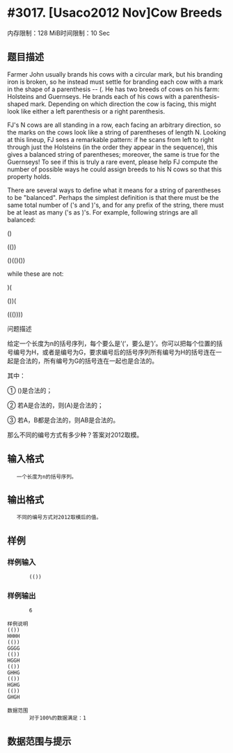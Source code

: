 # #3017. [Usaco2012 Nov]Cow Breeds

内存限制：128 MiB时间限制：10 Sec

## 题目描述

Farmer John usually brands his cows with a circular mark, but his branding iron is broken, so he instead must settle for branding each cow with a mark in the shape of a parenthesis -- (. He has two breeds of cows on his farm: Holsteins and Guernseys. He brands each of his cows with a parenthesis-shaped mark. Depending on which direction the cow is facing, this might look like either a left parenthesis or a right parenthesis.

FJ's N cows are all standing in a row, each facing an arbitrary direction, so the marks on the cows look like a string of parentheses of length N. Looking at this lineup, FJ sees a remarkable pattern: if he scans from left to right through just the Holsteins (in the order they appear in the sequence), this gives a balanced string of parentheses; moreover, the same is true for the Guernseys! To see if this is truly a rare event, please help FJ compute the number of possible ways he could assign breeds to his N cows so that this property holds.

There are several ways to define what it means for a string of parentheses to be "balanced". Perhaps the simplest definition is that there must be the same total number of ('s and )'s, and for any prefix of the string, there must be at least as many ('s as )'s. For example, following strings are all balanced: 

()

(())

()(()()) 

while these are not: 

)(

())(

((())))

 

问题描述

给定一个长度为n的括号序列，每个要么是&rsquo;(&lsquo;，要么是&rsquo;)&rsquo;。你可以把每个位置的括号编号为H，或者是编号为G，要求编号后的括号序列所有编号为H的括号连在一起是合法的，所有编号为G的括号连在一起也是合法的。

其中：

①     ()是合法的；

②     若A是合法的，则(A)是合法的；

③     若A，B都是合法的，则AB是合法的。

那么不同的编号方式有多少种？答案对2012取模。

 

## 输入格式

       一个长度为n的括号序列。

 

## 输出格式

 

       不同的编号方式对2012取模后的值。

 

## 样例

### 样例输入

    
    
           (())
     
    

### 样例输出

    
    
           6
     
    样例说明
    (())
    HHHH
    (())
    GGGG
    (())
    HGGH
    (())
    GHHG
    (())
    HGHG
    (())
    GHGH
     
    数据范围
           对于100%的数据满足：1 
    

## 数据范围与提示
